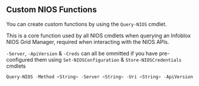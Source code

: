 ## Custom NIOS Functions
You can create custom functions by using the `Query-NIOS` cmdlet.

This is a core function used by all NIOS cmdlets when querying an Infoblox NIOS Grid Manager, required when interacting with the NIOS APIs.

`-Server`, `-ApiVersion` & `-Creds` can all be ommitted if you have pre-configured them using `Set-NIOSConfiguration` & `Store-NIOSCredentials` cmdlets

```powershell
Query-NIOS -Method <String> -Server <String> -Uri <String> -ApiVersion <String> -Creds <PSCredential> -Data <String> -SkipCertificateCheck <Switch>
```